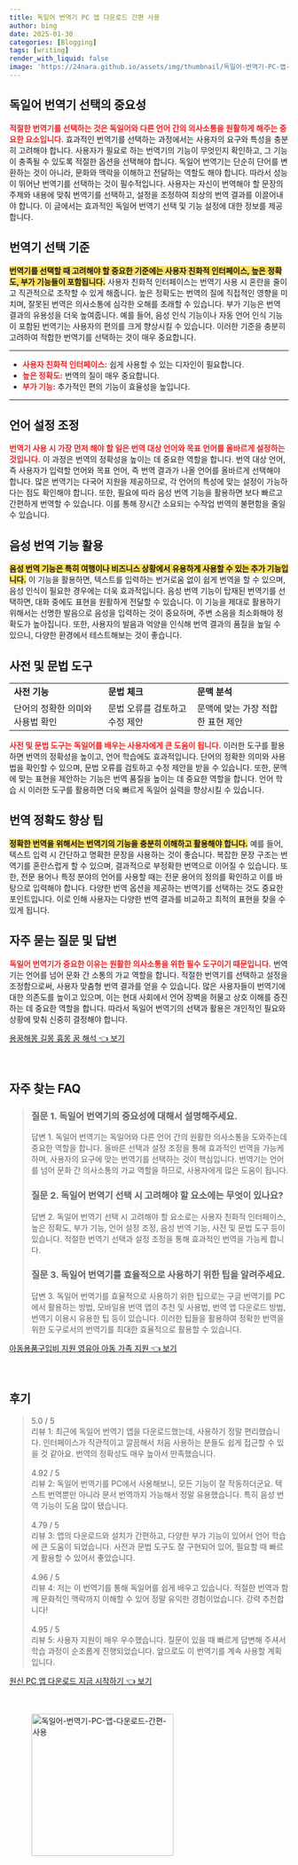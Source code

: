 ```yaml
---
title: 독일어 번역기 PC 앱 다운로드 간편 사용
author: bing
date: 2025-01-30
categories: [Blogging]
tags: [writing]
render_with_liquid: false
image: 'https://24nara.github.io/assets/img/thumbnail/독일어-번역기-PC-앱-다운로드-간편-사용.webp'
---
```

<h2 id='독일어_번역기_선택의_중요성'>독일어 번역기 선택의 중요성</h2>

<p><b><span style="color: #ee2323;">적절한 번역기를 선택하는 것은 독일어와 다른 언어 간의 의사소통을 원활하게 해주는 중요한 요소입니다.</span></b> 효과적인 번역기를 선택하는 과정에서는 사용자의 요구와 특성을 충분히 고려해야 합니다. 사용자가 필요로 하는 번역기의 기능이 무엇인지 확인하고, 그 기능이 충족될 수 있도록 적절한 옵션을 선택해야 합니다. 독일어 번역기는 단순히 단어를 변환하는 것이 아니라, 문화와 맥락을 이해하고 전달하는 역할도 해야 합니다. 따라서 성능이 뛰어난 번역기를 선택하는 것이 필수적입니다. 사용자는 자신이 번역해야 할 문장의 주제와 내용에 맞춰 번역기를 선택하고, 설정을 조정하여 최상의 번역 결과를 이끌어내야 합니다. 이 글에서는 효과적인 독일어 번역기 선택 및 기능 설정에 대한 정보를 제공합니다.</p>

<h2 id='번역기_선택_기준'>번역기 선택 기준</h2>

<p><b><span style="background-color: #ffe066;">번역기를 선택할 때 고려해야 할 중요한 기준에는 사용자 친화적 인터페이스, 높은 정확도, 부가 기능들이 포함됩니다.</span></b> 사용자 친화적 인터페이스는 번역기 사용 시 혼란을 줄이고 직관적으로 조작할 수 있게 해줍니다. 높은 정확도는 번역의 질에 직접적인 영향을 미치며, 잘못된 번역은 의사소통에 심각한 오해를 초래할 수 있습니다. 부가 기능은 번역 결과의 유용성을 더욱 높여줍니다. 예를 들어, 음성 인식 기능이나 자동 언어 인식 기능이 포함된 번역기는 사용자의 편의를 크게 향상시킬 수 있습니다. 이러한 기준을 충분히 고려하여 적합한 번역기를 선택하는 것이 매우 중요합니다.</p>

<hr />

<ul>
    <li><b><span style="color: #ee2323;">사용자 친화적 인터페이스:</span></b> 쉽게 사용할 수 있는 디자인이 필요합니다.</li>
    <li><b><span style="color: #ee2323;">높은 정확도:</span></b> 번역의 질이 매우 중요합니다.</li>
    <li><b><span style="color: #ee2323;">부가 기능:</span></b> 추가적인 편의 기능이 효율성을 높입니다.</li>
</ul>

<hr />

<h2 id='언어_설정_조정'>언어 설정 조정</h2>

<p><b><span style="color: #ee2323;">번역기 사용 시 가장 먼저 해야 할 일은 번역 대상 언어와 목표 언어를 올바르게 설정하는 것입니다.</span></b> 이 과정은 번역의 정확성을 높이는 데 중요한 역할을 합니다. 번역 대상 언어, 즉 사용자가 입력할 언어와 목표 언어, 즉 번역 결과가 나올 언어를 올바르게 선택해야 합니다. 많은 번역기는 다국어 지원을 제공하므로, 각 언어의 특성에 맞는 설정이 가능하다는 점도 확인해야 합니다. 또한, 필요에 따라 음성 번역 기능을 활용하면 보다 빠르고 간편하게 번역할 수 있습니다. 이를 통해 장시간 소요되는 수작업 번역의 불편함을 줄일 수 있습니다.</p>

<h2 id='음성_번역_기능_활용'>음성 번역 기능 활용</h2>

<p><b><span style="background-color: #ffe066;">음성 번역 기능은 특히 여행이나 비즈니스 상황에서 유용하게 사용할 수 있는 추가 기능입니다.</span></b> 이 기능을 활용하면, 텍스트를 입력하는 번거로움 없이 쉽게 번역을 할 수 있으며, 음성 인식이 필요한 경우에는 더욱 효과적입니다. 음성 번역 기능이 탑재된 번역기를 선택하면, 대화 중에도 표현을 원활하게 전달할 수 있습니다. 이 기능을 제대로 활용하기 위해서는 선명한 발음으로 음성을 입력하는 것이 중요하며, 주변 소음을 최소화해야 정확도가 높아집니다. 또한, 사용자의 발음과 억양을 인식해 번역 결과의 품질을 높일 수 있으니, 다양한 환경에서 테스트해보는 것이 좋습니다.</p>

<h2 id='사전_및_문법_도구'>사전 및 문법 도구</h2>

<table>
    <tr>
        <td><b>사전 기능</b></td>
        <td><b>문법 체크</b></td>
        <td><b>문맥 분석</b></td>
    </tr>
    <tr>
        <td>단어의 정확한 의미와 사용법 확인</td>
        <td>문법 오류를 검토하고 수정 제안</td>
        <td>문맥에 맞는 가장 적합한 표현 제안</td>
    </tr>
</table>

<p><b><span style="color: #ee2323;">사전 및 문법 도구는 독일어를 배우는 사용자에게 큰 도움이 됩니다.</span></b> 이러한 도구를 활용하면 번역의 정확성을 높이고, 언어 학습에도 효과적입니다. 단어의 정확한 의미와 사용법을 확인할 수 있으며, 문법 오류를 검토하고 수정 제안을 받을 수 있습니다. 또한, 문맥에 맞는 표현을 제안하는 기능은 번역 품질을 높이는 데 중요한 역할을 합니다. 언어 학습 시 이러한 도구를 활용하면 더욱 빠르게 독일어 실력을 향상시킬 수 있습니다.</p>

<h2 id='번역_정확도_향상_팁'>번역 정확도 향상 팁</h2>

<p><b><span style="background-color: #ffe066;">정확한 번역을 위해서는 번역기의 기능을 충분히 이해하고 활용해야 합니다.</span></b> 예를 들어, 텍스트 입력 시 간단하고 명확한 문장을 사용하는 것이 좋습니다. 복잡한 문장 구조는 번역기를 혼란스럽게 할 수 있으며, 결과적으로 부정확한 번역으로 이어질 수 있습니다. 또한, 전문 용어나 특정 분야의 언어를 사용할 때는 전문 용어의 정의를 확인하고 이를 바탕으로 입력해야 합니다. 다양한 번역 옵션을 제공하는 번역기를 선택하는 것도 중요한 포인트입니다. 이로 인해 사용자는 다양한 번역 결과를 비교하고 최적의 표현을 찾을 수 있게 됩니다.</p>

<h2 id='자주_묻는_질문_및_답변'>자주 묻는 질문 및 답변</h2>

<p><b><span style="color: #ee2323;">독일어 번역기가 중요한 이유는 원활한 의사소통을 위한 필수 도구이기 때문입니다.</span></b> 번역기는 언어를 넘어 문화 간 소통의 가교 역할을 합니다. 적절한 번역기를 선택하고 설정을 조정함으로써, 사용자 맞춤형 번역 결과를 얻을 수 있습니다. 많은 사용자들이 번역기에 대한 의존도를 높이고 있으며, 이는 현대 사회에서 언어 장벽을 허물고 상호 이해를 증진하는 데 중요한 역할을 합니다. 따라서 독일어 번역기의 선택과 활용은 개인적인 필요와 상황에 맞춰 신중히 결정해야 합니다.</p>
<p><a class="click-button" title="용꿈해몽 길몽 흉몽 꿈 해석" href="https://24nara.github.io/posts/%EC%9A%A9%EA%BF%88%ED%95%B4%EB%AA%BD-%EA%B8%B8%EB%AA%BD-%ED%9D%89%EB%AA%BD-%EA%BF%88-%ED%95%B4%EC%84%9D/" rel="dofollow">용꿈해몽 길몽 흉몽 꿈 해석 👈 보기</a></p><br>
<h2 id='자주_찾는_FAQ'>자주 찾는 FAQ</h2>
<div itemscope="" itemtype="https://schema.org/FAQPage"> 
<blockquote> 
<div itemscope="" itemprop="mainEntity" itemtype="https://schema.org/Question"> 
<h3 itemprop="name">질문 1. 독일어 번역기의 중요성에 대해서 설명해주세요.</h3> 
<div itemscope="" itemprop="acceptedAnswer" itemtype="https://schema.org/Answer"> 
<span itemprop="text"> 
<p>답변 1. 독일어 번역기는 독일어와 다른 언어 간의 원활한 의사소통을 도와주는데 중요한 역할을 합니다. 올바른 선택과 설정 조정을 통해 효과적인 번역을 가능케 하며, 사용자의 요구에 맞는 번역기를 선택하는 것이 핵심입니다. 번역기는 언어를 넘어 문화 간 의사소통의 가교 역할을 하므로, 사용자에게 많은 도움이 됩니다.</p> 
</span> 
</div> 
</div> 

<div itemscope="" itemprop="mainEntity" itemtype="https://schema.org/Question"> 
<h3 itemprop="name">질문 2. 독일어 번역기 선택 시 고려해야 할 요소에는 무엇이 있나요?</h3> 
<div itemscope="" itemprop="acceptedAnswer" itemtype="https://schema.org/Answer"> 
<span itemprop="text"> 
<p>답변 2. 독일어 번역기 선택 시 고려해야 할 요소로는 사용자 친화적 인터페이스, 높은 정확도, 부가 기능, 언어 설정 조정, 음성 번역 기능, 사전 및 문법 도구 등이 있습니다. 적절한 번역기 선택과 설정 조정을 통해 효과적인 번역을 가능케 합니다.</p> 
</span> 
</div> 
</div> 

<div itemscope="" itemprop="mainEntity" itemtype="https://schema.org/Question"> 
<h3 itemprop="name">질문 3. 독일어 번역기를 효율적으로 사용하기 위한 팁을 알려주세요.</h3> 
<div itemscope="" itemprop="acceptedAnswer" itemtype="https://schema.org/Answer"> 
<span itemprop="text"> 
<p>답변 3. 독일어 번역기를 효율적으로 사용하기 위한 팁으로는 구글 번역기를 PC에서 활용하는 방법, 모바일용 번역 앱의 추천 및 사용법, 번역 앱 다운로드 방법, 번역기 이용시 유용한 팁 등이 있습니다. 이러한 팁들을 활용하여 정확한 번역을 위한 도구로서의 번역기를 최대한 효율적으로 활용할 수 있습니다.</p> 
</span> 
</div> 
</div> 

</blockquote> 
</div>
<p><a class="click-button" title="아동용품구입비 지원 영유아 아동 가족 지원" href="https://24nara.github.io/posts/%EC%95%84%EB%8F%99%EC%9A%A9%ED%92%88%EA%B5%AC%EC%9E%85%EB%B9%84-%EC%A7%80%EC%9B%90-%EC%98%81%EC%9C%A0%EC%95%84-%EC%95%84%EB%8F%99-%EA%B0%80%EC%A1%B1-%EC%A7%80%EC%9B%90/" rel="dofollow">아동용품구입비 지원 영유아 아동 가족 지원 👈 보기</a></p><br>
<h2 id='후기'>후기</h2>
<div itemscope itemtype="https://schema.org/Product">
  <blockquote>
  <div itemprop="review" itemscope itemtype="https://schema.org/Review">
      <div itemprop="reviewRating" itemscope itemtype="https://schema.org/Rating"> <span itemprop="ratingValue">5.0</span> / <span itemprop="bestRating">5</span> </div>
      <span itemprop="reviewBody">리뷰 1: 최근에 독일어 번역기 앱을 다운로드했는데, 사용하기 정말 편리했습니다. 인터페이스가 직관적이고 깔끔해서 처음 사용하는 분들도 쉽게 접근할 수 있을 것 같아요. 번역의 정확성도 매우 높아서 만족했습니다.</span>
  </div>
  <br>
  <div itemprop="review" itemscope itemtype="https://schema.org/Review">
      <div itemprop="reviewRating" itemscope itemtype="https://schema.org/Rating"> <span itemprop="ratingValue">4.92</span> / <span itemprop="bestRating">5</span> </div>
      <span itemprop="reviewBody">리뷰 2: 독일어 번역기를 PC에서 사용해보니, 모든 기능이 잘 작동하더군요. 텍스트 번역뿐만 아니라 문서 번역까지 가능해서 정말 유용했습니다. 특히 음성 번역 기능이 도움 많이 됐습니다.</span>
  </div>
  <br>
  <div itemprop="review" itemscope itemtype="https://schema.org/Review">
      <div itemprop="reviewRating" itemscope itemtype="https://schema.org/Rating"> <span itemprop="ratingValue">4.79</span> / <span itemprop="bestRating">5</span> </div>
      <span itemprop="reviewBody">리뷰 3: 앱의 다운로드와 설치가 간편하고, 다양한 부가 기능이 있어서 언어 학습에 큰 도움이 되었습니다. 사전과 문법 도구도 잘 구현되어 있어, 필요할 때 빠르게 활용할 수 있어서 좋았습니다.</span>
  </div>
  <br>
  <div itemprop="review" itemscope itemtype="https://schema.org/Review">
      <div itemprop="reviewRating" itemscope itemtype="https://schema.org/Rating"> <span itemprop="ratingValue">4.96</span> / <span itemprop="bestRating">5</span> </div>
      <span itemprop="reviewBody">리뷰 4: 저는 이 번역기를 통해 독일어를 쉽게 배우고 있습니다. 적절한 번역과 함께 문화적인 맥락까지 이해할 수 있어 정말 유익한 경험이었습니다. 강력 추천합니다!</span>
  </div>
  <br>
  <div itemprop="review" itemscope itemtype="https://schema.org/Review">
      <div itemprop="reviewRating" itemscope itemtype="https://schema.org/Rating"> <span itemprop="ratingValue">4.95</span> / <span itemprop="bestRating">5</span> </div>
      <span itemprop="reviewBody">리뷰 5: 사용자 지원이 매우 우수했습니다. 질문이 있을 때 빠르게 답변해 주셔서 학습 과정이 순조롭게 진행되었습니다. 앞으로도 이 번역기를 계속 사용할 계획입니다.</span>
  </div>
  </blockquote>
</div>
<p><a class="click-button" title="원신 PC 앱 다운로드 지금 시작하기" href="https://24nara.github.io/posts/%EC%9B%90%EC%8B%A0-PC-%EC%95%B1-%EB%8B%A4%EC%9A%B4%EB%A1%9C%EB%93%9C-%EC%A7%80%EA%B8%88-%EC%8B%9C%EC%9E%91%ED%95%98%EA%B8%B0/" rel="dofollow">원신 PC 앱 다운로드 지금 시작하기 👈 보기</a></p><br>
<figure class="image"><img src="https://24nara.github.io/assets/img/thumbnail/독일어-번역기-PC-앱-다운로드-간편-사용.webp" alt="독일어-번역기-PC-앱-다운로드-간편-사용" width="256" height="256"></figure>
